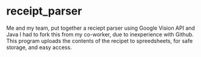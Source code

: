# receipt_parser
Me and my team, put together a reciept parser using Google Vision API and Java
I had to fork this from my co-worker, due to inexperience with Github.
This program uploads the contents of the recipet to spreedsheets, for safe storage, and easy access. 
